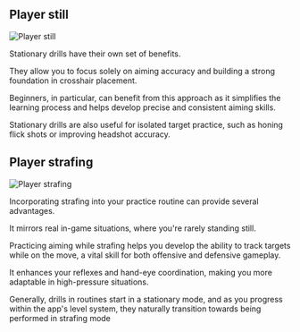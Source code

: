 ## Player still

![Player still](player-still.jpg)

Stationary drills have their own set of benefits.

They allow you to focus solely on aiming accuracy and building a strong foundation in crosshair placement.

Beginners, in particular, can benefit from this approach as it simplifies the learning process and helps develop precise and consistent aiming skills.

Stationary drills are also useful for isolated target practice, such as honing flick shots or improving headshot accuracy.

## Player strafing

![Player strafing](player-strafing.jpg)

Incorporating strafing into your practice routine can provide several advantages.

It mirrors real in-game situations, where you're rarely standing still.

Practicing aiming while strafing helps you develop the ability to track targets while on the move, a vital skill for both offensive and defensive gameplay.

It enhances your reflexes and hand-eye coordination, making you more adaptable in high-pressure situations.

Generally, drills in routines start in a stationary mode, and as you progress within the app's level system, they naturally transition towards being performed in strafing mode
